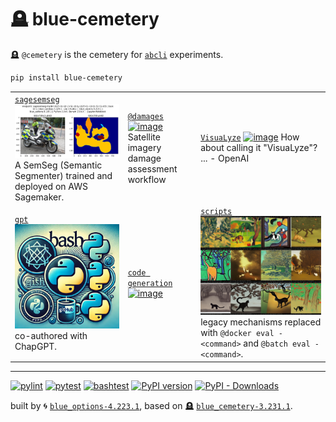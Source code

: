 # 🪦 blue-cemetery

🪦 `@cemetery` is the cemetery for [`abcli`](https://github.com/kamangir/awesome-bash-cli) experiments.

```bash
pip install blue-cemetery
```

|   |   |   |
| --- | --- | --- |
| [`sagesemseg`](./blue_sandbox/sagesemseg/README.md) [![image](https://github.com/kamangir/assets/blob/main/blue-sandbox/sagesemseg-predict.png?raw=true)](./blue_sandbox/sagesemseg/README.md) A SemSeg (Semantic Segmenter) trained and deployed on AWS Sagemaker. | [`@damages`](./blue_sandbox/microsoft_building_damage_assessment/README.md) [![image](https://github.com/kamangir/assets/raw/main/blue-sandbox/Maui-Hawaii-fires-Aug-23-ingest-2025-01-10-qqJqhm.png?raw=true)](./blue_sandbox/microsoft_building_damage_assessment/README.md) Satellite imagery damage assessment workflow | [`VisuaLyze`](./blue_sandbox/VisuaLyze) [![image](https://github.com/kamangir/openai-commands/assets/1007567/7c0ed5f7-6941-451c-a17e-504c6adab23f)](./blue_sandbox/VisuaLyze) How about calling it "VisuaLyze"? ... - OpenAI |
| [`gpt`](./blue_sandbox/cemetery/gpt) [![image](https://github.com/kamangir/assets/raw/main/blue-plugin/marquee.png?raw=true)](./blue_sandbox/cemetery/gpt) co-authored with ChapGPT. | [`code generation`](./blue_sandbox/cemetery/code_generation) [![image](https://github.com/kamangir/openai-commands/blob/main/assets/completion_i2i_function.png?raw=true)](./blue_sandbox/cemetery/code_generation)  | [`scripts`](./scripts) [![image](https://github.com/kamangir/assets/blob/main/nbs/3x4.jpg?raw=true)](./scripts) legacy mechanisms replaced with `@docker eval - <command>` and `@batch eval - <command>`. |

---


[![pylint](https://github.com/kamangir/blue-cemetery/actions/workflows/pylint.yml/badge.svg)](https://github.com/kamangir/blue-cemetery/actions/workflows/pylint.yml) [![pytest](https://github.com/kamangir/blue-cemetery/actions/workflows/pytest.yml/badge.svg)](https://github.com/kamangir/blue-cemetery/actions/workflows/pytest.yml) [![bashtest](https://github.com/kamangir/blue-cemetery/actions/workflows/bashtest.yml/badge.svg)](https://github.com/kamangir/blue-cemetery/actions/workflows/bashtest.yml) [![PyPI version](https://img.shields.io/pypi/v/blue-cemetery.svg)](https://pypi.org/project/blue-cemetery/) [![PyPI - Downloads](https://img.shields.io/pypi/dd/blue-cemetery)](https://pypistats.org/packages/blue-cemetery)

built by 🌀 [`blue_options-4.223.1`](https://github.com/kamangir/awesome-bash-cli), based on 🪦 [`blue_cemetery-3.231.1`](https://github.com/kamangir/blue-cemetery).

